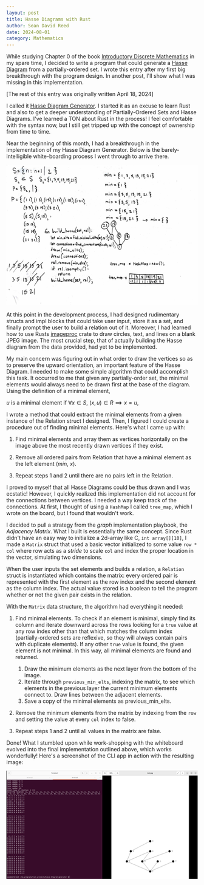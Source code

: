 ```yaml
---
layout: post
title: Hasse Diagrams with Rust
author: Sean David Reed
date: 2024-08-01
category: Mathematics
---
```


While studying Chapter 0 of the book [Introductory Discrete Mathematics](https://www.goodreads.com/book/show/641871.Introductory_Discrete_Mathematics) in my spare time, I decided to write a program that could generate a [Hasse Diagram](https://en.wikipedia.org/wiki/Hasse_diagram) from a partially-ordered set. I wrote this entry after my first big breakthrough with the program design. In another post, I'll show what I was missing in this implementation.

[The rest of this entry was originally written April 18, 2024]

I called it [Hasse Diagram Generator](https://github.com/seandavidreed/hasse-diagram-generator). I started it as an excuse to learn Rust and also to get a deeper understanding of Partially-Ordered Sets and Hasse Diagrams. I've learned a TON about Rust in the process! I feel comfortable with the syntax now, but I still get tripped up with the concept of ownership from time to time.

Near the beginning of this month, I had a breakthrough in the implementation of my Hasse Diagram Generator. Below is the barely-intelligible white-boarding process I went through to arrive there.

![](/images/2024-08-01-post/hasse_diagram_algo.jpg)

At this point in the development process, I had designed rudimentary structs and impl blocks that could take user input, store it as a set, and finally prompt the user to build a relation out of it. Moreover, I had learned how to use Rusts [imageproc](https://docs.rs/imageproc/latest/imageproc/) crate to draw circles, text, and lines on a blank JPEG image. The most crucial step, that of actually building the Hasse diagram from the data provided, had yet to be implemented.

My main concern was figuring out in what order to draw the vertices so as to preserve the upward orientation, an important feature of the Hasse Diagram. I needed to make some simple algorithm that could accomplish this task. It occurred to me that given any partially-order set, the minimal elements would always need to be drawn first at the base of the diagram. Using the definition of a minimal element,

$u$ is a minimal element if $\forall x \in S,\ (x,u) \in R \implies x = u$,

I wrote a method that could extract the minimal elements from a given instance of the Relation struct I designed. Then, I figured I could create a procedure out of finding minimal elements. Here's what I came up with:

1. Find minimal elements and array them as vertices horizontally on the image above the most recently drawn vertices if they exist.

2. Remove all ordered pairs from Relation that have a minimal element as the left element $(min,\ x)$.

3. Repeat steps 1 and 2 until there are no pairs left in the Relation.

I proved to myself that all Hasse Diagrams could be thus drawn and I was ecstatic! However, I quickly realized this implementation did not account for the connections between vertices. I needed a way keep track of the connections. At first, I thought of using a `HashMap` I called `tree_map`, which I wrote on the board, but I found that wouldn't work.

I decided to pull a strategy from the *graph* implementation playbook, the *Adjacency Matrix*. What I built is essentially the same concept. Since Rust didn't have an easy way to initialize a 2d-array like C, `int array[][10]`, I made a `Matrix` struct that used a basic vector initialized to some value `row * col` where row acts as a *stride* to scale `col` and index the proper location in the vector, simulating two dimensions.

When the user inputs the set elements and builds a relation, a `Relation` struct is instantiated which contains the matrix: every ordered pair is represented with the first element as the row index and the second element as the column index. The actual value stored is a boolean to tell the program whether or not the given pair exists in the relation.

With the `Matrix` data structure, the algorithm had everything it needed:

1. Find minimal elements. To check if an element is minimal, simply find its column and iterate downward across the rows looking for a `true` value at any row index other than that which matches the column index (partially-ordered sets are reflexive, so they will always contain pairs with duplicate elements). If any other `true` value is found, the given element is not minimal. In this way, all minimal elements are found and returned.

    1. Draw the minimum elements as the next layer from the bottom of the image.  
    2. Iterate through `previous_min_elts`, indexing the matrix, to see which elements in the previous layer the current minimum elements connect to. Draw lines between the adjacent elements.  
    3. Save a copy of the minimal elements as previous_min_elts.

2. Remove the minimum elements from the matrix by indexing from the `row` and setting the value at every `col` index to false.
3. Repeat steps 1 and 2 until all values in the matrix are false.

Done! What I stumbled upon while work-shopping with the whiteboard evolved into the final implementation outlined above, which works wonderfully! Here's a screenshot of the CLI app in action with the resulting image:

![](/images/2024-08-01-post/result.png)
